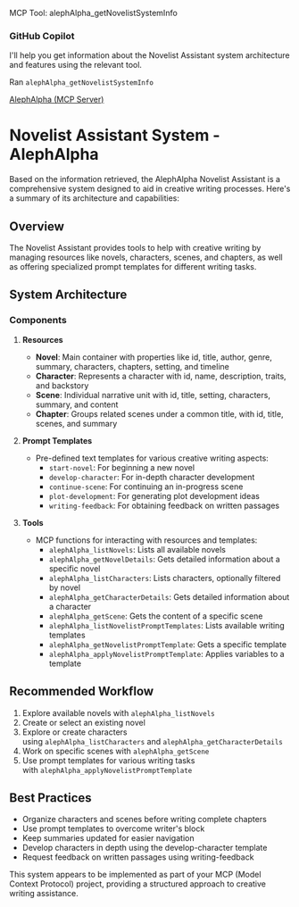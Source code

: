 MCP Tool:
alephAlpha_getNovelistSystemInfo

### GitHub Copilot

I'll help you get information about the Novelist Assistant system architecture and features using the relevant tool.

Ran `alephAlpha_getNovelistSystemInfo` 

[AlephAlpha (MCP Server)](vscode-file://vscode-app/c:/Program%20Files/Microsoft%20VS%20Code/resources/app/out/vs/code/electron-sandbox/workbench/workbench.html "command:workbench.mcp.showConfiguration?%255B%2522mcp.config.wf1%2522%252C%2522mcp.config.wf1.AlephAlpha%2522%255D")

Novelist Assistant System - AlephAlpha
======================================

Based on the information retrieved, the AlephAlpha Novelist Assistant is a comprehensive system designed to aid in creative writing processes. Here's a summary of its architecture and capabilities:

Overview
--------

The Novelist Assistant provides tools to help with creative writing by managing resources like novels, characters, scenes, and chapters, as well as offering specialized prompt templates for different writing tasks.

System Architecture
-------------------

### Components

1.  **Resources**

    -   **Novel**: Main container with properties like id, title, author, genre, summary, characters, chapters, setting, and timeline
    -   **Character**: Represents a character with id, name, description, traits, and backstory
    -   **Scene**: Individual narrative unit with id, title, setting, characters, summary, and content
    -   **Chapter**: Groups related scenes under a common title, with id, title, scenes, and summary
2.  **Prompt Templates**

    -   Pre-defined text templates for various creative writing aspects:
        -   `start-novel`: For beginning a new novel
        -   `develop-character`: For in-depth character development
        -   `continue-scene`: For continuing an in-progress scene
        -   `plot-development`: For generating plot development ideas
        -   `writing-feedback`: For obtaining feedback on written passages
3.  **Tools**

    -   MCP functions for interacting with resources and templates:
        -   `alephAlpha_listNovels`: Lists all available novels
        -   `alephAlpha_getNovelDetails`: Gets detailed information about a specific novel
        -   `alephAlpha_listCharacters`: Lists characters, optionally filtered by novel
        -   `alephAlpha_getCharacterDetails`: Gets detailed information about a character
        -   `alephAlpha_getScene`: Gets the content of a specific scene
        -   `alephAlpha_listNovelistPromptTemplates`: Lists available writing templates
        -   `alephAlpha_getNovelistPromptTemplate`: Gets a specific template
        -   `alephAlpha_applyNovelistPromptTemplate`: Applies variables to a template

Recommended Workflow
--------------------

1.  Explore available novels with `alephAlpha_listNovels`
2.  Create or select an existing novel
3.  Explore or create characters using `alephAlpha_listCharacters` and `alephAlpha_getCharacterDetails`
4.  Work on specific scenes with `alephAlpha_getScene`
5.  Use prompt templates for various writing tasks with `alephAlpha_applyNovelistPromptTemplate`

Best Practices
--------------

-   Organize characters and scenes before writing complete chapters
-   Use prompt templates to overcome writer's block
-   Keep summaries updated for easier navigation
-   Develop characters in depth using the develop-character template
-   Request feedback on written passages using writing-feedback

This system appears to be implemented as part of your MCP (Model Context Protocol) project, providing a structured approach to creative writing assistance.